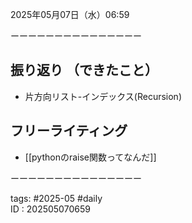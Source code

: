  
2025年05月07日（水）06:59    
  
  
ーーーーーーーーーーーーーーー  
## 振り返り  （できたこと）
- 片方向リスト-インデックス(Recursion)  



## フリーライティング  
  - [[pythonのraise関数ってなんだ]]

  


  
ーーーーーーーーーーーーーーー   
  
tags: #2025-05 #daily  
ID : 202505070659